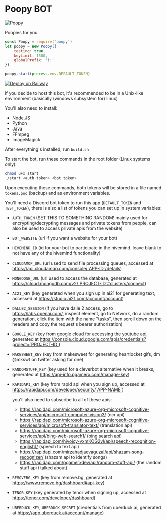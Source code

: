 # Poopy BOT
![Poopy](https://cdn.discordapp.com/attachments/760223418968047629/950177194158719066/0ab4fb95d50f0c0bf1751b6c7103f4ac.png)

Poopies for you.

```javascript
const Poopy = require('poopy')
let poopy = new Poopy({
    testing: true,
    keyLimit: 1500,
    globalPrefix: 'i:'
})

poopy.start(process.env.DEFAULT_TOKEN)
```

[![Deploy on Railway](https://railway.app/button.svg)](https://railway.app/new/template/KRX2Oi?referralCode=Vb0OxC)

If you decide to host this bot, it's recommended to be in a Unix-like environment (basically (windows subsystem for) linux)

You'll also need to install:
  - Node.JS
  - Python
  - Java
  - FFmpeg
  - ImageMagick

After everything's installed, run `build.sh`

To start the bot, run these commands in the root folder (Linux systems only):
```bash
chmod u+x start
./start <auth token> <bot token>
```
Upon executing these commands, both tokens will be stored in a file named `tokens.poo` (backup) and as environment variables.

You'll need a Discord bot token to run this app (`DEFAULT_TOKEN` and `TEST_TOKEN`), there is also a list of tokens you can set up in system variables:
  - `AUTH_TOKEN` (SET THIS TO SOMETHING RANDOM! mainly used for encrypting/decrypting messages and private tokens from people, can also be used to access private apis from the website)
  - `BOT_WEBSITE` (url if you want a website for your bot)
  - `HIVEMIND_ID` (id for your bot to participate in the hivemind. leave blank to not have any of the hivemind functionality)
  - `CLOUDAMQP_URL` (url used to send file processing queues, accessed at https://api.cloudamqp.com/console/`APP-ID`/details)
  - `MONGOOSE_URL` (url used to access the database, generated at https://cloud.mongodb.com/v2/`PROJECT-ID`#clusters/connect)
  - `AI21_KEY` (key generated when you sign up in ai21 for generating text, accessed at https://studio.ai21.com/account/account)
  - `DALLE2_SESSION` (if you have dalle 2 access, go to https://labs.openai.com/, inspect element, go to Network, do a random generation, click the item with the name "tasks", then scroll down on the headers and copy the request's bearer authorization)
  - `GOOGLE_KEY` (key from google cloud for accessing the youtube api, generated at https://console.cloud.google.com/apis/credentials?project=`PROJECT-ID`)
  - `MAKESWEET_KEY` (key from makesweet for generating heartlocket gifs, dm @mkswt on twitter asking for one)
  - `RANDOMSTUFF_KEY` (key used for a cleverbot alternative when it breaks, generated at https://api-info.pgamerx.com/manage-key)
  - `RAPIDAPI_KEY` (key from rapid api when you sign up, accessed at https://rapidapi.com/developer/security/`APP-NAME`)

    you'll also need to subscribe to all of these apis:
    - https://rapidapi.com/microsoft-azure-org-microsoft-cognitive-services/api/microsoft-computer-vision3/ (ocr api)
    - https://rapidapi.com/microsoft-azure-org-microsoft-cognitive-services/api/microsoft-translator-text/ (translation api)
    - https://rapidapi.com/microsoft-azure-org-microsoft-cognitive-services/api/bing-web-search1/ (bing search api)
    - https://rapidapi.com/hivoicy-vxmKOG2vl/api/speech-recognition-english1/ (speech to text api)
    - https://rapidapi.com/mirzahadjaevaguzal/api/shazam-song-recognizer/ (shazam api to identify songs)
    - https://rapidapi.com/pgamerxdev/api/random-stuff-api/ (the random stuff api i talked about)
  - `REMOVEBG_KEY` (key from remove.bg, generated at https://www.remove.bg/dashboard#api-key)
  - `TENOR_KEY` (key generated by tenor when signing up, accessed at https://tenor.com/developer/dashboard)
  - `UBERDUCK_KEY`, `UBERDUCK_SECRET` (credentials from uberduck ai, generated at https://app.uberduck.ai/account/manage)
